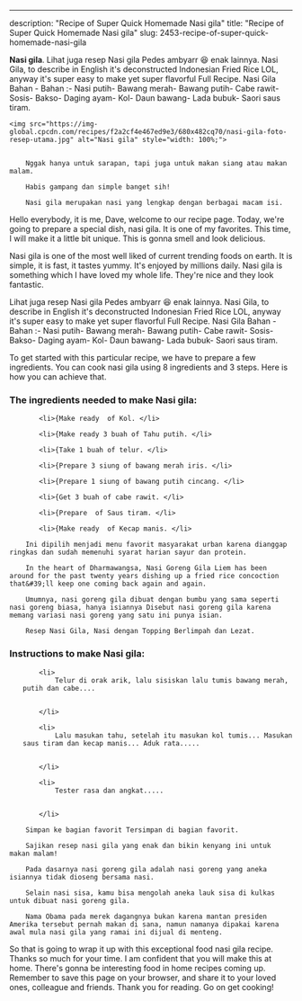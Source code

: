 ---
description: "Recipe of Super Quick Homemade Nasi gila"
title: "Recipe of Super Quick Homemade Nasi gila"
slug: 2453-recipe-of-super-quick-homemade-nasi-gila

<p>
	<strong>Nasi gila</strong>. 
	Lihat juga resep Nasi gila Pedes ambyarr 😆 enak lainnya. Nasi Gila, to describe in English it&#39;s deconstructed Indonesian Fried Rice LOL, anyway it&#39;s super easy to make yet super flavorful Full Recipe. Nasi Gila Bahan - Bahan :- Nasi putih- Bawang merah- Bawang putih- Cabe rawit- Sosis- Bakso- Daging ayam- Kol- Daun bawang- Lada bubuk- Saori saus tiram.
</p>
<p>
	
	<img src="https://img-global.cpcdn.com/recipes/f2a2cf4e467ed9e3/680x482cq70/nasi-gila-foto-resep-utama.jpg" alt="Nasi gila" style="width: 100%;">
	
	
		Nggak hanya untuk sarapan, tapi juga untuk makan siang atau makan malam.
	
		Habis gampang dan simple banget sih!
	
		Nasi gila merupakan nasi yang lengkap dengan berbagai macam isi.
	
</p>
<p>
	Hello everybody, it is me, Dave, welcome to our recipe page. Today, we're going to prepare a special dish, nasi gila. It is one of my favorites. This time, I will make it a little bit unique. This is gonna smell and look delicious.
</p>
	
<p>
	Nasi gila is one of the most well liked of current trending foods on earth. It is simple, it is fast, it tastes yummy. It's enjoyed by millions daily. Nasi gila is something which I have loved my whole life. They're nice and they look fantastic.
</p>
<p>
	Lihat juga resep Nasi gila Pedes ambyarr 😆 enak lainnya. Nasi Gila, to describe in English it&#39;s deconstructed Indonesian Fried Rice LOL, anyway it&#39;s super easy to make yet super flavorful Full Recipe. Nasi Gila Bahan - Bahan :- Nasi putih- Bawang merah- Bawang putih- Cabe rawit- Sosis- Bakso- Daging ayam- Kol- Daun bawang- Lada bubuk- Saori saus tiram.
</p>

<p>
To get started with this particular recipe, we have to prepare a few ingredients. You can cook nasi gila using 8 ingredients and 3 steps. Here is how you can achieve that.
</p>

<h3>The ingredients needed to make Nasi gila:</h3>

<ol>
	
		<li>{Make ready  of Kol. </li>
	
		<li>{Make ready 3 buah of Tahu putih. </li>
	
		<li>{Take 1 buah of telur. </li>
	
		<li>{Prepare 3 siung of bawang merah iris. </li>
	
		<li>{Prepare 1 siung of bawang putih cincang. </li>
	
		<li>{Get 3 buah of cabe rawit. </li>
	
		<li>{Prepare  of Saus tiram. </li>
	
		<li>{Make ready  of Kecap manis. </li>
	
</ol>
<p>
	
		Ini dipilih menjadi menu favorit masyarakat urban karena dianggap ringkas dan sudah memenuhi syarat harian sayur dan protein.
	
		In the heart of Dharmawangsa, Nasi Goreng Gila Liem has been around for the past twenty years dishing up a fried rice concoction that&#39;ll keep one coming back again and again.
	
		Umumnya, nasi goreng gila dibuat dengan bumbu yang sama seperti nasi goreng biasa, hanya isiannya Disebut nasi goreng gila karena memang variasi nasi goreng yang satu ini punya isian.
	
		Resep Nasi Gila, Nasi dengan Topping Berlimpah dan Lezat.
	
</p>

<h3>Instructions to make Nasi gila:</h3>

<ol>
	
		<li>
			Telur di orak arik, lalu sisiskan lalu tumis bawang merah, putih dan cabe....
			
			
		</li>
	
		<li>
			Lalu masukan tahu, setelah itu masukan kol tumis... Masukan saus tiram dan kecap manis... Aduk rata.....
			
			
		</li>
	
		<li>
			Tester rasa dan angkat.....
			
			
		</li>
	
</ol>

<p>
	
		Simpan ke bagian favorit Tersimpan di bagian favorit.
	
		Sajikan resep nasi gila yang enak dan bikin kenyang ini untuk makan malam!
	
		Pada dasarnya nasi goreng gila adalah nasi goreng yang aneka isiannya tidak dioseng bersama nasi.
	
		Selain nasi sisa, kamu bisa mengolah aneka lauk sisa di kulkas untuk dibuat nasi goreng gila.
	
		Nama Obama pada merek dagangnya bukan karena mantan presiden Amerika tersebut pernah makan di sana, namun namanya dipakai karena awal mula nasi gila yang ramai ini dijual di menteng.
	
</p>

<p>
	So that is going to wrap it up with this exceptional food nasi gila recipe. Thanks so much for your time. I am confident that you will make this at home. There's gonna be interesting food in home recipes coming up. Remember to save this page on your browser, and share it to your loved ones, colleague and friends. Thank you for reading. Go on get cooking!
</p>
